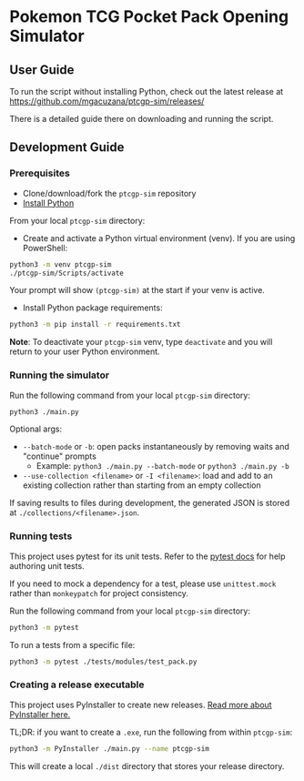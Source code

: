 # Pokemon TCG Pocket Pack Opening Simulator

## User Guide

To run the script without installing Python, check out the latest release at https://github.com/mgacuzana/ptcgp-sim/releases/

There is a detailed guide there on downloading and running the script.

## Development Guide

### Prerequisites

- Clone/download/fork the `ptcgp-sim` repository
- [Install Python](https://wiki.python.org/moin/BeginnersGuide/Download)

From your local `ptcgp-sim` directory:

- Create and activate a Python virtual environment (venv). If you are using PowerShell:

```bash
python3 -m venv ptcgp-sim
./ptcgp-sim/Scripts/activate
```

Your prompt will show `(ptcgp-sim)` at the start if your venv is active.

- Install Python package requirements:

```bash
python3 -m pip install -r requirements.txt
```

**Note**: To deactivate your `ptcgp-sim` venv, type `deactivate` and you will return to your user Python environment.

### Running the simulator

Run the following command from your local `ptcgp-sim` directory:

```bash
python3 ./main.py
```

Optional args:

- `--batch-mode` or `-b`: open packs instantaneously by removing waits and "continue" prompts
  - Example: `python3 ./main.py --batch-mode` or `python3 ./main.py -b`
- `--use-collection <filename>` or `-I <filename>`: load and add to an existing collection rather than starting from an empty collection

If saving results to files during development, the generated JSON is stored at `./collections/<filename>.json`.

### Running tests

This project uses pytest for its unit tests. Refer to the [pytest docs](https://docs.pytest.org/en/stable/getting-started.html) for help authoring unit tests.

If you need to mock a dependency for a test, please use `unittest.mock` rather than `monkeypatch` for project consistency.

Run the following command from your local `ptcgp-sim` directory:

```bash
python3 -m pytest
```

To run a tests from a specific file:

```bash
python3 -m pytest ./tests/modules/test_pack.py
```

### Creating a release executable

This project uses PyInstaller to create new releases. [Read more about PyInstaller here.](https://pyinstaller.org/en/stable/usage.html)

TL;DR: if you want to create a `.exe`, run the following from within `ptcgp-sim`:

```bash
python3 -m PyInstaller ./main.py --name ptcgp-sim
```

This will create a local `./dist` directory that stores your release directory.
